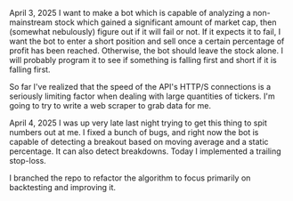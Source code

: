 April 3, 2025
I want to make a bot which is capable of analyzing a non-mainstream stock which gained a significant amount of market cap, then (somewhat nebulously) figure out if it will fail or not. If it expects it to fail, I want the bot to enter a short position and sell once a certain percentage of profit has been reached. Otherwise, the bot should leave the stock alone. I will probably program it to see if something is falling first and short if it is falling first.

So far I've realized that the speed of the API's HTTP/S connections is a seriously limiting factor when dealing with large quantities of tickers. I'm going to try to write a web scraper to grab data for me.


April 4, 2025
I was up very late last night trying to get this thing to spit numbers out at me.
I fixed a bunch of bugs, and right now the bot is capable of detecting a breakout based on moving average and a static percentage. It can also detect breakdowns.
Today I implemented a trailing stop-loss.

I branched the repo to refactor the algorithm to focus primarily on backtesting and improving it.